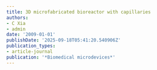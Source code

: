 ```yaml
---
title: 3D microfabricated bioreactor with capillaries
authors:
- C Xia
- admin
date: '2009-01-01'
publishDate: '2025-09-18T05:41:20.540906Z'
publication_types:
- article-journal
publication: '*Biomedical microdevices*'
---
```


